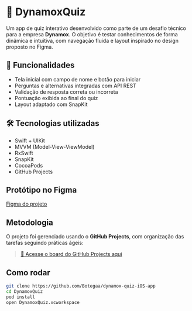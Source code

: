 # 🧠 DynamoxQuiz

Um app de quiz interativo desenvolvido como parte de um desafio técnico para a empresa **Dynamox**. O objetivo é testar conhecimentos de forma dinâmica e intuitiva, com navegação fluida e layout inspirado no design proposto no Figma.

## 📱 Funcionalidades

- Tela inicial com campo de nome e botão para iniciar
- Perguntas e alternativas integradas com API REST
- Validação de resposta correta ou incorreta
- Pontuação exibida ao final do quiz
- Layout adaptado com SnapKit

## 🛠️ Tecnologias utilizadas

- Swift + UIKit
- MVVM (Model-View-ViewModel)
- RxSwift
- SnapKit
- CocoaPods
- GitHub Projects

## Protótipo no Figma

[Figma do projeto](https://www.figma.com/design/LdxIthiJpAurwih51Bfw3C/DynamoxQuizAPP?node-id=0-1&p=f&t=C7Rp6idoYCKncBQA-0) 

##  Metodologia

O projeto foi gerenciado usando o **GitHub Projects**, com organização das tarefas seguindo práticas ágeis:

> [🔗 Acesse o board do GitHub Projects aqui](https://github.com/users/Botegaa/projects/4)

## Como rodar

```bash
git clone https://github.com/Botegaa/dynamox-quiz-iOS-app
cd DynamoxQuiz
pod install
open DynamoxQuiz.xcworkspace

